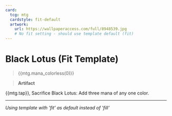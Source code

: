 ```yaml
---
card:
  tcg: mtg
  cardstyle: fit-default
  artwork:
    url: https://wallpaperaccess.com/full/8948539.jpg
    # No fit setting - should use template default (fit)
---
```


# Black Lotus (Fit Template)
> {{mtg.mana_colorless(0)}}

> **Artifact**

{{mtg.tap}}, Sacrifice Black Lotus: Add three mana of any one color.

-----
*Using template with 'fit' as default instead of 'fill'*